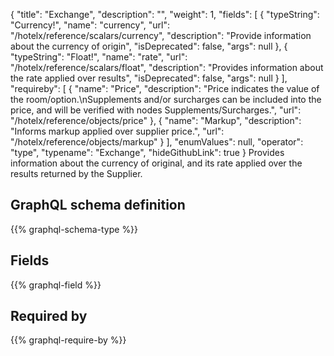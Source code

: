 {
  "title": "Exchange",
  "description": "",
  "weight": 1,
  "fields": [
    {
      "typeString": "Currency!",
      "name": "currency",
      "url": "/hotelx/reference/scalars/currency",
      "description": "Provide information about the currency of origin",
      "isDeprecated": false,
      "args": null
    },
    {
      "typeString": "Float!",
      "name": "rate",
      "url": "/hotelx/reference/scalars/float",
      "description": "Provides information about the rate applied over results",
      "isDeprecated": false,
      "args": null
    }
  ],
  "requireby": [
    {
      "name": "Price",
      "description": "Price indicates the value of the room/option.\nSupplements and/or surcharges can be included into the price, and will be verified with nodes Supplements/Surcharges.",
      "url": "/hotelx/reference/objects/price"
    },
    {
      "name": "Markup",
      "description": "Informs markup applied over supplier price.",
      "url": "/hotelx/reference/objects/markup"
    }
  ],
  "enumValues": null,
  "operator": "type",
  "typename": "Exchange",
  "hideGithubLink": true
}
Provides information about the currency of original, and its rate applied over the results returned by the Supplier.
## GraphQL schema definition

{{% graphql-schema-type %}}

## Fields

{{% graphql-field %}}

## Required by

{{% graphql-require-by %}}

